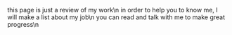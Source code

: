this page is just a review of my work\n 
in order to help you to know me, I will make a list about my job\n
you can read and talk with me to make great progress\n
